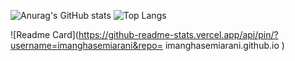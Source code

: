 ![Anurag's GitHub stats](https://github-readme-stats.vercel.app/api?username=imanghasemiarani&show_icons=true&theme=aura)
![Top Langs](https://github-readme-stats.vercel.app/api/top-langs/?username=imanghasemiarani&layout=compact&theme=radical)

![Readme Card](https://github-readme-stats.vercel.app/api/pin/?username=imanghasemiarani&repo= imanghasemiarani.github.io )

<!--

**ImanGhasemiArani/ImanGhasemiArani** is a ✨ _special_ ✨ repository because its `README.md` (this file) appears on your GitHub profile.

Here are some ideas to get you started:

- 🔭 I’m currently working on ...
- 🌱 I’m currently learning ...
- 👯 I’m looking to collaborate on ...
- 🤔 I’m looking for help with ...
- 💬 Ask me about ...
- 📫 How to reach me: ...
- 😄 Pronouns: ...
- ⚡ Fun fact: ...
-->
